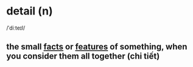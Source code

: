 # detail (n)

/ˈdiːteɪl/

## the small [facts](../f/fact-n.md#a-thing-that-is-known-to-be-true-especially-when-it-can-be-proved) or [features](../f/feature-n.md#something-important-interesting-or-typical-of-a-place-or-thing) of something, when you consider them all together (chi tiết)